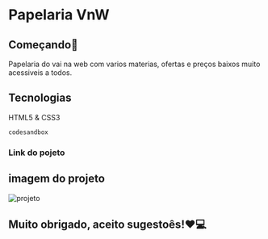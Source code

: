 # Papelaria VnW

## Começando🚀
Papelaria do vai na web com varios materias, ofertas e preços baixos muito acessiveis a todos.
## Tecnologias
HTML5 & CSS3

``codesandbox``

### Link do pojeto

## imagem do projeto
![projeto](https://github.com/vinicius-bispo1/Papelariat2/assets/118212495/c79fb9c4-a9e8-4105-b8dd-ffd1d96965d1)

## Muito obrigado, aceito sugestoês!❤💻
